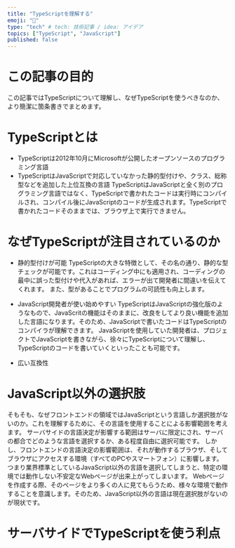 ```yaml
---
title: "TypeScriptを理解する"
emoji: "🎱"
type: "tech" # tech: 技術記事 / idea: アイデア
topics: ["TypeScript", "JavaScript"]
published: false
---
```


# この記事の目的
この記事ではTypeScriptについて理解し、なぜTypeScriptを使うべきなのか、より簡潔に箇条書きでまとめます。

# TypeScriptとは

- TypeScriptは2012年10月にMicrosoftが公開したオープンソースのプログラミング言語
- TypeScriptはJavaScriptで対応していなかった静的型付けや、クラス、総称型などを追加した上位互換の言語
TypeScriptはJavaScriptと全く別のプログラミング言語ではなく、TypeScriptで書かれたコードは実行時にコンパイルされ、コンパイル後にJavaScriptのコードが生成されます。TypeScriptで書かれたコードそのままでは、ブラウザ上で実行できません。

# なぜTypeScriptが注目されているのか

- 静的型付けが可能
TypeScriptの大きな特徴として、その名の通り、静的な型チェックが可能です。これはコーディング中にも適用され、コーディングの最中に誤った型付けや代入があれば、エラーが出て開発者に間違いを伝えてくれます。
また、型があることでプログラムの可読性も向上します。

- JavaScript開発者が使い始めやすい
TypeScriptはJavaScriptの強化版のようなもので、JavaScritの機能はそのままに、改良をしてより良い機能を追加した言語になります。そのため、JavaScriptで書いたコードはTypeScriptのコンパイラが理解できます。
JavaScriptを使用していた開発者は、プロジェクトでJavaScriptを書きながら、徐々にTypeScriptについて理解し、TypeScriptのコードを書いていくといったことも可能です。

- 広い互換性


# JavaScript以外の選択肢

そもそも、なぜフロントエンドの領域ではJavaScriptという言語しか選択肢がないのか。これを理解するために、その言語を使用することによる影響範囲を考えます。
サーバサイドの言語決定が影響する範囲はサーバに限定にされ、サーバの都合でどのような言語を選択するか、ある程度自由に選択可能です。
しかし、フロントエンドの言語決定の影響範囲は、それが動作するブラウザ、そしてブラウザにアクセスする環境（すべてのPCやスマートフォン）に影響します。
つまり業界標準としているJavaScript以外の言語を選択してしまうと、特定の環境では動作しない不安定なWebページが出来上がってしまいます。
Webページを作成する際、そのページをより多くの人に見てもらうため、様々な環境で動作することを意識します。そのため、JavaScript以外の言語は現在選択肢がないのが現状です。

# サーバサイドでTypeScriptを使う利点


